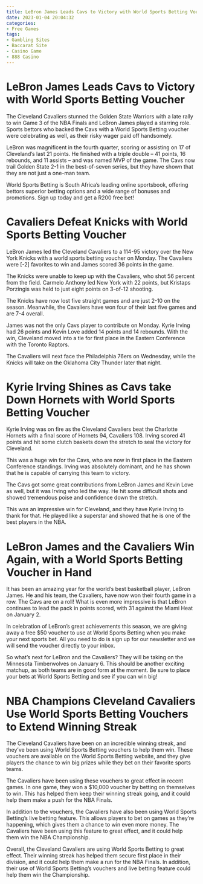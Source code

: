 ```yaml
---
title: LeBron James Leads Cavs to Victory with World Sports Betting Voucher
date: 2023-01-04 20:04:32
categories:
- Free Games
tags:
- Gambling Sites
- Baccarat Site
- Casino Game
- 888 Casino
---
```



#  LeBron James Leads Cavs to Victory with World Sports Betting Voucher

The Cleveland Cavaliers stunned the Golden State Warriors with a late rally to win Game 3 of the NBA Finals and LeBron James played a starring role. Sports bettors who backed the Cavs with a World Sports Betting voucher were celebrating as well, as their risky wager paid off handsomely.

LeBron was magnificent in the fourth quarter, scoring or assisting on 17 of Cleveland’s last 21 points. He finished with a triple double – 41 points, 16 rebounds, and 11 assists – and was named MVP of the game. The Cavs now trail Golden State 2-1 in the best-of-seven series, but they have shown that they are not just a one-man team.

World Sports Betting is South Africa’s leading online sportsbook, offering bettors superior betting options and a wide range of bonuses and promotions. Sign up today and get a R200 free bet!

#  Cavaliers Defeat Knicks with World Sports Betting Voucher

LeBron James led the Cleveland Cavaliers to a 114-95 victory over the New York Knicks with a world sports betting voucher on Monday. The Cavaliers were [-2] favorites to win and James scored 36 points in the game.

The Knicks were unable to keep up with the Cavaliers, who shot 56 percent from the field. Carmelo Anthony led New York with 22 points, but Kristaps Porzingis was held to just eight points on 3-of-12 shooting.

The Knicks have now lost five straight games and are just 2-10 on the season. Meanwhile, the Cavaliers have won four of their last five games and are 7-4 overall.

James was not the only Cavs player to contribute on Monday. Kyrie Irving had 26 points and Kevin Love added 14 points and 14 rebounds. With the win, Cleveland moved into a tie for first place in the Eastern Conference with the Toronto Raptors.

The Cavaliers will next face the Philadelphia 76ers on Wednesday, while the Knicks will take on the Oklahoma City Thunder later that night.

#  Kyrie Irving Shines as Cavs take Down Hornets with World Sports Betting Voucher 

Kyrie Irving was on fire as the Cleveland Cavaliers beat the Charlotte Hornets with a final score of Hornets 94, Cavaliers 108. Irving scored 41 points and hit some clutch baskets down the stretch to seal the victory for Cleveland.

This was a huge win for the Cavs, who are now in first place in the Eastern Conference standings. Irving was absolutely dominant, and he has shown that he is capable of carrying this team to victory.

The Cavs got some great contributions from LeBron James and Kevin Love as well, but it was Irving who led the way. He hit some difficult shots and showed tremendous poise and confidence down the stretch.

This was an impressive win for Cleveland, and they have Kyrie Irving to thank for that. He played like a superstar and showed that he is one of the best players in the NBA.

#  LeBron James and the Cavaliers Win Again, with a World Sports Betting Voucher in Hand

It has been an amazing year for the world’s best basketball player, LeBron James. He and his team, the Cavaliers, have now won their fourth game in a row. The Cavs are on a roll! What is even more impressive is that LeBron continues to lead the pack in points scored, with 31 against the Miami Heat on January 2.

In celebration of LeBron’s great achievements this season, we are giving away a free $50 voucher to use at World Sports Betting when you make your next sports bet. All you need to do is sign up for our newsletter and we will send the voucher directly to your inbox.

So what’s next for LeBron and the Cavaliers? They will be taking on the Minnesota Timberwolves on January 6. This should be another exciting matchup, as both teams are in good form at the moment. Be sure to place your bets at World Sports Betting and see if you can win big!

#  NBA Champions Cleveland Cavaliers Use World Sports Betting Vouchers to Extend Winning Streak

The Cleveland Cavaliers have been on an incredible winning streak, and they’ve been using World Sports Betting vouchers to help them win. These vouchers are available on the World Sports Betting website, and they give players the chance to win big prizes while they bet on their favorite sports teams.

The Cavaliers have been using these vouchers to great effect in recent games. In one game, they won a $10,000 voucher by betting on themselves to win. This has helped them keep their winning streak going, and it could help them make a push for the NBA Finals.

In addition to the vouchers, the Cavaliers have also been using World Sports Betting’s live betting feature. This allows players to bet on games as they’re happening, which gives them a chance to win even more money. The Cavaliers have been using this feature to great effect, and it could help them win the NBA Championship.

Overall, the Cleveland Cavaliers are using World Sports Betting to great effect. Their winning streak has helped them secure first place in their division, and it could help them make a run for the NBA Finals. In addition, their use of World Sports Betting’s vouchers and live betting feature could help them win the Championship.